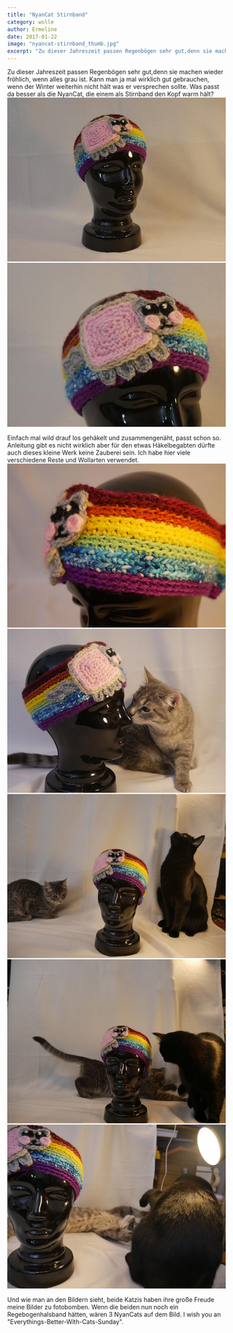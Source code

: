 ```yaml
---
title: "NyanCat Stirnband"
category: wolle
author: Ermeline
date: 2017-01-22
image: "nyancat-stirnband_thumb.jpg"
excerpt: "Zu dieser Jahreszeit passen Regenbögen sehr gut,denn sie machen wieder fröhlich, wenn alles grau ist."
---
```

Zu dieser Jahreszeit passen Regenbögen sehr gut,denn sie machen wieder fröhlich, wenn alles grau ist. Kann man ja mal wirklich gut gebrauchen, wenn der Winter weiterhin nicht hält was er versprechen sollte. Was passt da besser als die NyanCat, die einem als Stirnband den Kopf warm hält? 
![Stirnband](_1020034.JPG)
![NyanCat](_1020035.JPG)

Einfach mal wild drauf los gehäkelt und zusammengenäht, passt schon so. Anleitung gibt es nicht wirklich aber für den etwas Häkelbegabten dürfte auch dieses kleine Werk keine Zauberei sein. Ich habe hier viele verschiedene Reste und Wollarten verwendet. 
![Regenbogen](_1020043.JPG)
![Stirnband mit Jemima](_1020040.JPG)
![zu viele Katzen](_1020048.JPG)
![wenn 2 sich streiten...](_1020050.JPG)
![... bangt Ermeline um ihre Aufbauten](_1020055.JPG)

Und wie man an den Bildern sieht, beide Katzis haben ihre große Freude meine Bilder zu fotobomben. Wenn die beiden nun noch ein Regebogenhalsband hätten, wären 3 NyanCats auf dem Bild. I wish you an "Everythings-Better-With-Cats-Sunday".
